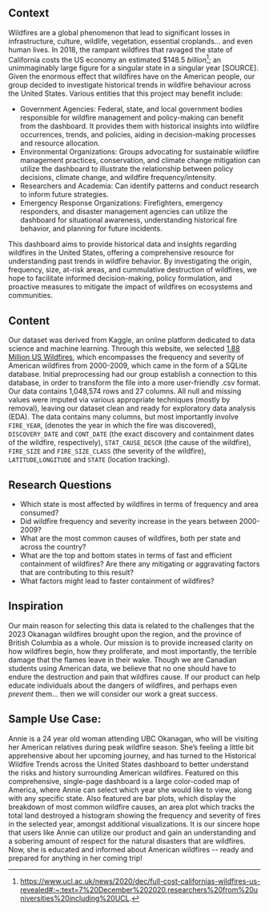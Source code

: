 ## Context 
Wildfires are a global phenomenon that lead to significant losses in infrastructure, culture, wildlife, vegetation, essential croplands... and even human lives. In 2018, the rampant wildfires that ravaged the state of California costs the US economy an estimated $148.5 *billion*[^1]; an unimmaginably large figure for a singular state in a singular year [SOURCE]. Given the enormous effect that wildfires have on the American people, our group decided to investigate historical trends in wildfire behaviour across the United States. Various entities that this project may benefit include:  
- Government Agencies: Federal, state, and local government bodies responsible for wildfire management and policy-making can benefit from the dashboard. It provides them with historical insights into wildfire occurrences, trends, and policies, aiding in decision-making processes and resource allocation.
 - Environmental Organizations: Groups advocating for sustainable wildfire management practices, conservation, and climate change mitigation can utilize the dashboard to illustrate the relationship between policy decisions, climate change, and wildfire frequency/intensity.
- Researchers and Academia: Can identify patterns and conduct research to inform future strategies.
- Emergency Response Organizations: Firefighters, emergency responders, and disaster management agencies can utilize the dashboard for situational awareness, understanding historical fire behavior, and planning for future incidents.

This dashboard aims to provide historical data and insights regarding wildfires in the United States, offering a comprehensive resource for understanding past trends in wildfire behavior. By investigating the origin, frequency, size, at-risk areas, and cummulative destruction of wildfires, we hope to facilitate informed decision-making, policy formulation, and proactive measures to mitigate the impact of wildfires on ecosystems and communities.  

## Content
Our dataset was derived from Kaggle, an online platform dedicated to data science and machine learning. Through this website, we selected [1.88 Million US Wildfires](https://www.kaggle.com/datasets/rtatman/188-million-us-wildfires/data), which encompasses the frequency and severity of American wildfires from 2000-2009, which came in the form of a SQLite database. Initial preprocessing had our group establish a connection to this database, in order to transform the file into a more user-friendly .csv format. Our data contains 1,048,574 rows and 27 columns. All null and missing values were imputed via various appropriate techniques (mostly by removal), leaving our dataset clean and ready for exploratory data analysis (EDA). The data contains many columns, but most importantly involve `FIRE_YEAR`, (denotes the year in which the fire was discovered), `DISCOVERY_DATE` and `CONT_DATE` (the exact discovery and containment dates of the wildfire, respectively), `STAT_CAUSE_DESCR` (the cause of the wildfire), `FIRE_SIZE` and `FIRE_SIZE_CLASS` (the severity of the wildfire), `LATITUDE`,`LONGITUDE` and `STATE` (location tracking). 

## Research Questions 
- Which state is most affected by wildfires in terms of frequency and area consumed? 
- Did wildfire frequency and severity increase in the years between 2000-2009?
- What are the most common causes of wildfires, both per state and across the country? 
- What are the top and bottom states in terms of fast and efficient containment of wildfires? Are there any mitigating or aggravating factors that are contributing to this result? 
- What factors might lead to faster containment of wildfires? 

## Inspiration
Our main reason for selecting this data is related to the challenges that the 2023 Okanagan wildfires brought upon the region, and the province of British Columbia as a whole. Our mission is to provide increased clarity on how wildfires begin, how they proliferate, and most importantly, the terrible damage that the flames leave in their wake. Though we are Canadian students using American data, we believe that no one should have to endure the destruction and pain that wildfires cause. If our product can help educate individuals about the dangers of wildfires, and perhaps even *prevent* them... then we will consider our work a great success. 

## Sample Use Case:
Annie is a 24 year old woman attending UBC Okanagan, who will be visiting her American relatives during peak wildfire season. She’s feeling a little bit apprehensive about her upcoming journey, and has turned to the Historical Wildfire Trends across the United States dashboard to better understand the risks and history surrounding American wildfires. Featured on this comprehensive, single-page dashboard is a large color-coded map of America, where Annie can select which year she would like to view, along with any specific state. Also featured are bar plots, which display the breakdown of most common wildfire causes, an area plot which tracks the total land destroyed a histogram showing the frequency and severity of fires in the selected year, amongst additional visualizations. It is our sincere hope that users like Annie can utilize our product and gain an understanding and a sobering amount of respect for the natural disasters that are wildfires. Now, she is educated and informed about American wildfires -- ready and prepared for anything in her coming trip!

[^1]: https://www.ucl.ac.uk/news/2020/dec/full-cost-californias-wildfires-us-revealed#:~:text=7%20December%202020,researchers%20from%20universities%20including%20UCL.
